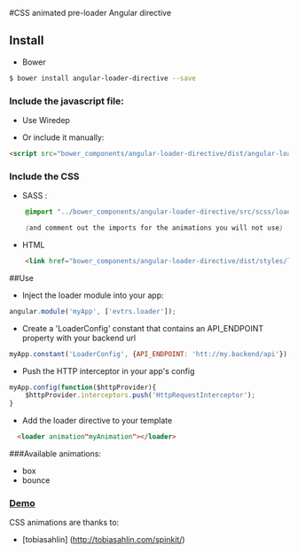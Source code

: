 #CSS animated pre-loader Angular directive

## Install

+ Bower

```bash
$ bower install angular-loader-directive --save
```

### Include the javascript file:

+ Use Wiredep

+ Or include it manually:

``` html
<script src="bower_components/angular-loader-directive/dist/angular-loader.min.js"></script>
```

### Include the CSS

* SASS :

``` css
    @import "../bower_components/angular-loader-directive/src/scss/loader";

    (and comment out the imports for the animations you will not use)
```

* HTML

``` html
    <link href="bower_components/angular-loader-directive/dist/styles/loader.css" rel="stylesheet">
```

##Use

+ Inject the loader module into your app:

``` js
angular.module('myApp', ['evtrs.loader']);
```

+ Create a 'LoaderConfig' constant that contains an API_ENDPOINT property with your backend url

``` js
myApp.constant('LoaderConfig', {API_ENDPOINT: 'htt://my.backend/api'});
```

+ Push the HTTP interceptor in your app's config

``` js
myApp.config(function($httpProvider){
    $httpProvider.interceptors.push('HttpRequestInterceptor');
}
```

+ Add the loader directive to your template

``` html
  <loader animation"myAnimation"></loader>
```

###Available animations:
+ box
+ bounce


### [Demo](http://eventures-io.github.io/angular-loader-directive)


CSS animations are thanks to:

* [tobiasahlin] (http://tobiasahlin.com/spinkit/)
